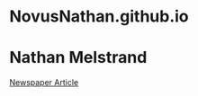 # NovusNathan.github.io
<h1>Nathan Melstrand</h1>
<a href=/novusnathan.github.io/Newspaper_Article.html">Newspaper Article</a>

